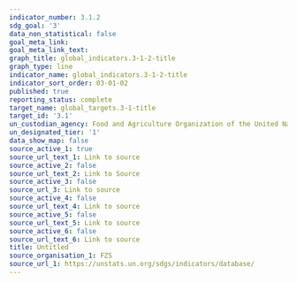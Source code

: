```yaml
---
indicator_number: 3.1.2
sdg_goal: '3'
data_non_statistical: false
goal_meta_link: 
goal_meta_link_text: 
graph_title: global_indicators.3-1-2-title
graph_type: line
indicator_name: global_indicators.3-1-2-title
indicator_sort_order: 03-01-02
published: true
reporting_status: complete
target_name: global_targets.3-1-title
target_id: '3.1'
un_custodian_agency: Food and Agriculture Organization of the United Nations (FAO)
un_designated_tier: '1'
data_show_map: false
source_active_1: true
source_url_text_1: Link to source
source_active_2: false
source_url_text_2: Link to Source
source_active_3: false
source_url_3: Link to source
source_active_4: false
source_url_text_4: Link to source
source_active_5: false
source_url_text_5: Link to source
source_active_6: false
source_url_text_6: Link to source
title: Untitled
source_organisation_1: FZS
source_url_1: https://unstats.un.org/sdgs/indicators/database/
---
```

